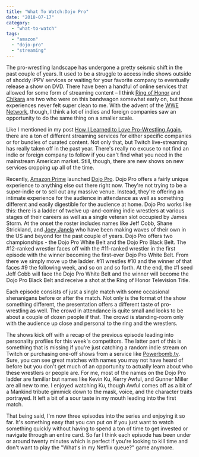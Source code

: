 ```yaml
---
title: "What To Watch:Dojo Pro"
date: "2018-07-17"
category: 
  - "what-to-watch"
tags: 
  - "amazon"
  - "dojo-pro"
  - "streaming"
---
```


The pro-wrestling landscape has undergone a pretty seismic shift in the past couple of years. It used to be a struggle to access indie shows outside of shoddy iPPV services or waiting for your favorite company to eventually release a show on DVD. There have been a handful of online services that allowed for some form of streaming content – I think [Ring of Honor](https://www.rohwrestling.com/) and [Chikara](http://chikarapro.com/) are two who were on this bandwagon somewhat early on, but those experiences never felt super clean to me. With the advent of the [WWE Network](http://network.wwe.com/), though, I think a lot of indies and foreign companies saw an opportunity to do the same thing on a smaller scale.

Like I mentioned in my post [How I Learned to Love Pro-Wrestling Again](/posts/2018-07-11-how-i-learned-to-love-pro-wrestling-again/), there are a ton of different streaming services for either specific companies or for bundles of curated content. Not only that, but Twitch live-streaming has really taken off in the past year. There's really no excuse to not find an indie or foreign company to follow if you can't find what you need in the mainstream American market. Still, though, there are new shows on new services cropping up all of the time.

Recently, [Amazon Prime](https://www.amazon.com/amazonprime) launched [Dojo Pro](https://www.dojopro.co/). Dojo Pro offers a fairly unique experience to anything else out there right now. They're not trying to be a super-indie or to sell out any massive venue. Instead, they're offering an intimate experience for the audience in attendance as well as something different and easily digestible for the audience at home. Dojo Pro works like this: there is a ladder of twelve up-and-coming indie wrestlers at various stages of their careers as well as a single veteran slot occupied by James Storm. At the onset the roster includes names like Jeff Cobb, Shane Strickland, and [Joey Janela](/posts/2018-08-01-stop-paying-for-bad-wrestling) who have been making waves of their own in the US and beyond for the past couple of years. Dojo Pro offers two championships - the Dojo Pro White Belt and the Dojo Pro Black Belt. The #12-ranked wrestler faces off with the #11-ranked wrestler in the first episode with the winner becoming the first-ever Dojo Pro White Belt. From there we simply move up the ladder. #11 wrestles #10 and the winner of that faces #9 the following week, and so on and so forth. At the end, the #1 seed Jeff Cobb will face the Dojo Pro White Belt and the winner will become the Dojo Pro Black Belt and receive a shot at the Ring of Honor Television Title.

Each episode consists of just a single match with some occasional shenanigans before or after the match. Not only is the format of the show something different, the presentation offers a different taste of pro-wrestling as well. The crowd in attendance is quite small and looks to be about a couple of dozen people if that. The crowd is standing-room only with the audience up close and personal to the ring and the wrestlers.

The shows kick off with a recap of the previous episode leading into personality profiles for this week's competitors. The latter part of this is something that is missing if you're just catching a random indie stream on Twitch or purchasing one-off shows from a service like [Powerbomb.tv](https://powerbomb.tv/). Sure, you can see great matches with names you may not have heard of before but you don't get much of an opportunity to actually learn about who these wrestlers or people are. For me, most of the names on the Dojo Pro ladder are familiar but names like Kevin Ku, Kerry Awful, and Gunner Miller are all new to me. I enjoyed watching Ku, though Awful comes off as a bit of a Mankind tribute gimmick down to the mask, voice, and the character traits portrayed. It left a bit of a sour taste in my mouth leading into the first match.

That being said, I'm now three episodes into the series and enjoying it so far. It's something easy that you can put on if you just want to watch something quickly without having to spend a ton of time to get invested or navigate through an entire card. So far I think each episode has been under or around twenty minutes which is perfect if you're looking to kill time and don't want to play the "What's in my Netflix queue?" game anymore.
